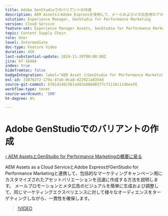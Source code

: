 ```yaml
---
title: Adobe GenStudioでのバリアントの作成
description: AEM AssetsとAdobe Expressを使用して、メールおよびメタ広告用のアセットバリエーションを作成し、統一されたマーケティングエクスペリエンスを確保する方法を説明します。
solution: Experience Manager, GenStudio for Performance Marketing
version: Cloud Service
feature-set: Experience Manager Assets, GenStudio for Performance Marketing
topic: Content Supply Chain
role: User
level: Intermediate
doc-type: Feature Video
duration: 416
last-substantial-update: 2024-11-20T00:00:00Z
jira: KT-16484
index: true
hidefromtoc: false
badgeIntegration: label="AEM Asset とGenStudio for Performance Marketing" type="positive"
exl-id: 338762f2-179a-47ab-8ca8-d22921a0354d
source-git-commit: 67814146c561a483a00dd82f7cf1116c114beaf6
workflow-type: tm+mt
source-wordcount: '100'
ht-degree: 0%

---
```


# Adobe GenStudioでのバリアントの作成

[‹ AEM AssetsとGenStudio for Performance Marketingの概要に戻る](./overview.md)

AEM Assets as a Cloud ServiceとAdobe ExpressがGenStudio for Performance Marketingと連携して、包括的なマーケティングキャンペーン用にカスタマイズされたアセットバリエーションを迅速に作成する方法を説明します。 メールプロモーションとメタ広告のビジュアルを簡単に生成および調整して、同じマーケティングエクスペリエンスに対して様々なオーディエンスをターゲティングしながら、一貫性を確保します。

>[!VIDEO](https://video.tv.adobe.com/v/3439266/?learn=on&enablevpops)
